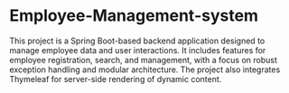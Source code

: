 # Employee-Management-system
This project is a Spring Boot-based backend application designed to manage employee data and user interactions. It includes features for employee registration, search, and management, with a focus on robust exception handling and modular architecture. The project also integrates Thymeleaf for server-side rendering of dynamic content.
